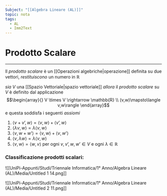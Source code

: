 ```yaml
---
Subject: "[[Algebra Lineare (AL)]]"
topic: nota
tags:
  - AL
  - Imm2Text
---
```

# Prodotto Scalare
---
Il _prodotto scalare_ è un [[Operazioni algebriche|operazione]] definita su due vettori, _restituiscono_ un numero in $\mathbb{R}$

_sia_ $V$ una [[Spazio Vettoriale|spazio vettoriale]]
_allora_ il _prodotto scalare_ su $V$ è definito dal applicazione 
$$\begin{array}{}
V \times V \rightarrow \mathbb{R} \\
(v,w)\mapsto\langle v,w\rangle
\end{array}$$
e questa soddisfa i seguenti _assiomi_
1. $\langle v+v’,w\rangle=\langle v,w\rangle+\langle v’,w\rangle$
2. $\langle\lambda v,w\rangle=\lambda\langle v,w\rangle$
3. $\langle v,w+w’\rangle=\langle v,w\rangle+\langle v,w’\rangle$
4. $\langle v,\lambda w\rangle=\lambda\langle v,w\rangle$
5. $\langle v,w\rangle=\langle w,v\rangle$
per ogni $v,v’,w,w’ \in V$ e ogni $\lambda \in \mathbb{R}$

### Classificazione  prodotti scalari:
![[UniPi-Appunti/Studi/Triennale Informatica/1° Anno/Algebra Lineare (AL)/Media/Untitled 1 14.png]]

![[UniPi-Appunti/Studi/Triennale Informatica/1° Anno/Algebra Lineare (AL)/Media/Untitled 2 11.png]]
